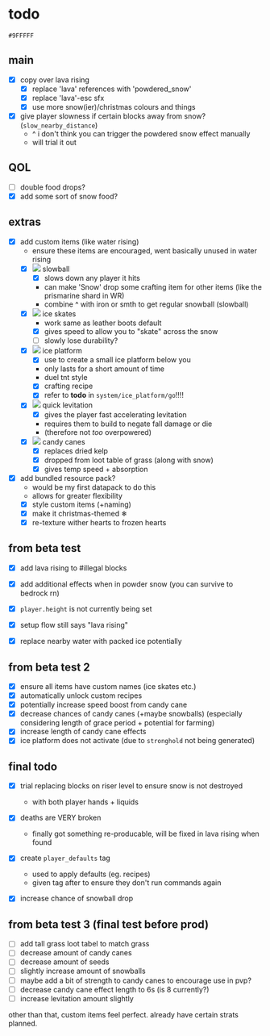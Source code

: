 # todo

```
#9FFFFF
```

## main
- [x] copy over lava rising
  - [x] replace 'lava' references with 'powdered_snow'
  - [x] replace 'lava'-esc sfx
  - [x] use more snow(ier)/christmas colours and things

- [x] give player slowness if certain blocks away from snow? (`slow_nearby_distance`)
  - ^ i don't think you can trigger the powdered snow effect manually
  - will trial it out

## QOL
- [ ] double food drops?
- [x] add some sort of snow food?

## extras
- [x] add custom items (like water rising)
  - ensure these items are encouraged, went basically unused in water rising
  - [x] ![](https://res.plexion.dev/minecraft/item/snowball.png) slowball
    - [x] slows down any player it hits
    - can make 'Snow' drop some crafting item for other items (like the prismarine shard in WR)
    - combine ^ with iron or smth to get regular snowball (slowball)
  - [x] ![](https://res.plexion.dev/minecraft/item/iron_boots.png) ice skates
    - work same as leather boots default
    - [x] gives speed to allow you to "skate" across the snow
    - [ ] slowly lose durability?
  - [x] ![](https://res.plexion.dev/minecraft/item/ice.png) ice platform
    - [x] use to create a small ice platform below you
    - only lasts for a short amount of time
    - duel tnt style
    - [x] crafting recipe
    - [x] refer to **todo** in `system/ice_platform/go`!!!!
  - [x] ![](https://res.plexion.dev/minecraft/item/splash_potion.png) quick levitation
    - [x] gives the player fast accelerating levitation
    - requires them to build to negate fall damage or die
    - (therefore not *too* overpowered)
  - [x] ![](https://res.plexion.dev/minecraft/item/stick.png) candy canes
    - [x] replaces dried kelp
    - [x] dropped from loot table of grass (along with snow)
    - [x] gives temp speed + absorption

- [x] add bundled resource pack?
  - would be my first datapack to do this
  - allows for greater flexibility
  - [x] style custom items (+naming)
  - [x] make it christmas-themed ❄
  - [x] re-texture wither hearts to frozen hearts

## from beta test
- [x] add lava rising to #illegal blocks
- [x] add additional effects when in powder snow (you can survive to bedrock rn)
- [x] `player.height` is not currently being set
- [x] setup flow still says "lava rising"

- [x] replace nearby water with packed ice potentially

## from beta test 2
- [x] ensure all items have custom names (ice skates etc.)
- [x] automatically unlock custom recipes
- [x] potentially increase speed boost from candy cane
- [x] decrease chances of candy canes (+maybe snowballs) (especially considering length of grace period + potential for farming)
- [x] increase length of candy cane effects
- [x] ice platform does not activate (due to `stronghold` not being generated)

## final todo
- [x] trial replacing blocks on riser level to ensure snow is not destroyed
  - with both player hands + liquids

- [x] deaths are VERY broken
  - finally got something re-producable, will be fixed in lava rising when found

- [x] create `player_defaults` tag
  - used to apply defaults (eg. recipes)
  - given tag after to ensure they don't run commands again

- [x] increase chance of snowball drop

## from beta test 3 (final test before prod)
- [ ] add tall grass loot tabel to match grass
- [ ] decrease amount of candy canes
- [ ] decrease amount of seeds
- [ ] slightly increase amount of snowballs
- [ ] maybe add a bit of strength to candy canes to encourage use in pvp?
- [ ] decrease candy cane effect length to 6s (is 8 currently?)
- [ ] increase levitation amount slightly

other than that, custom items feel perfect. already have certain strats planned.